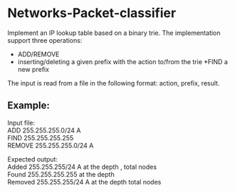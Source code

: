 # Networks-Packet-classifier
Implement an IP lookup table based on a binary trie.
The implementation support three operations:
* ADD/REMOVE 
* inserting/deleting a given prefix with the action to/from the trie 
*FIND a new prefix

 The input is read from a file in the following format: action, prefix, result.
 
 ## Example: 
Input file:  
ADD 255.255.255.0/24 A  
FIND 255.255.255.255  
REMOVE 255.255.255.0/24 A  
    
Expected output:  
Added 255.255.255/24 A at the depth <depth in the binary trie>, total nodes <notal nodes in binary trie>   
Found 255.255.255.255 <found action> at the depth <depth in the binary trie>    
Removed 255.255.255/24 A at the depth <depth in the binary trie> total nodes <notal nodes in binary trie>   

 
